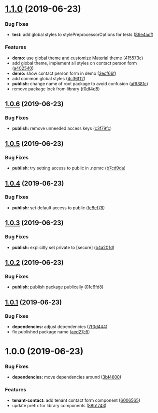 # [1.1.0](https://github.com/hoepel-app/angular-common/compare/v1.0.6...v1.1.0) (2019-06-23)


### Bug Fixes

* **test:** add global styles to stylePreprocessorOptions for tests ([89e4acf](https://github.com/hoepel-app/angular-common/commit/89e4acf))


### Features

* **demo:** use global theme and customize Material theme ([415573c](https://github.com/hoepel-app/angular-common/commit/415573c))
* add global theme, implement all styles on contact person form ([a402540](https://github.com/hoepel-app/angular-common/commit/a402540))
* **demo:** show contact person form in demo ([3ecf66f](https://github.com/hoepel-app/angular-common/commit/3ecf66f))
* add common global styles ([4c36f12](https://github.com/hoepel-app/angular-common/commit/4c36f12))
* **publish:** change name of root package to avoid confusion ([af9381c](https://github.com/hoepel-app/angular-common/commit/af9381c))
* remove package lock from library ([f0df4d8](https://github.com/hoepel-app/angular-common/commit/f0df4d8))

## [1.0.6](https://github.com/hoepel-app/angular-common/compare/v1.0.5...v1.0.6) (2019-06-23)


### Bug Fixes

* **publish:** remove unneeded access keys ([c3f79fc](https://github.com/hoepel-app/angular-common/commit/c3f79fc))

## [1.0.5](https://github.com/hoepel-app/angular-common/compare/v1.0.4...v1.0.5) (2019-06-23)


### Bug Fixes

* **publish:** try setting access to public in .npmrc ([b7cd9da](https://github.com/hoepel-app/angular-common/commit/b7cd9da))

## [1.0.4](https://github.com/hoepel-app/angular-common/compare/v1.0.3...v1.0.4) (2019-06-23)


### Bug Fixes

* **publish:** set default access to public ([fe8ef78](https://github.com/hoepel-app/angular-common/commit/fe8ef78))

## [1.0.3](https://github.com/hoepel-app/angular-common/compare/v1.0.2...v1.0.3) (2019-06-23)


### Bug Fixes

* **publish:** explicitly set private to [secure] ([b4a201d](https://github.com/hoepel-app/angular-common/commit/b4a201d))

## [1.0.2](https://github.com/hoepel-app/angular-common/compare/v1.0.1...v1.0.2) (2019-06-23)


### Bug Fixes

* **publish:** publish package publically ([01c6fd8](https://github.com/hoepel-app/angular-common/commit/01c6fd8))

## [1.0.1](https://github.com/hoepel-app/angular-common/compare/v1.0.0...v1.0.1) (2019-06-23)


### Bug Fixes

* **dependencies:** adjust dependencies ([7f0d444](https://github.com/hoepel-app/angular-common/commit/7f0d444))
* fix published package name ([aed27c5](https://github.com/hoepel-app/angular-common/commit/aed27c5))

# 1.0.0 (2019-06-23)


### Bug Fixes

* **dependencies:** move dependencies around ([3bf4600](https://github.com/hoepel-app/angular-common/commit/3bf4600))


### Features

* **tenant-contact:** add tenant contact form component ([6006565](https://github.com/hoepel-app/angular-common/commit/6006565))
* update prefix for library components ([88b1743](https://github.com/hoepel-app/angular-common/commit/88b1743))
